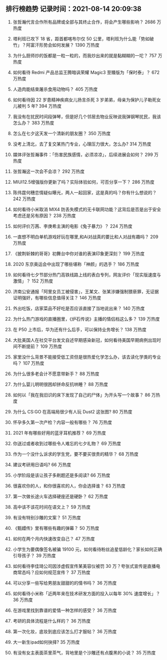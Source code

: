 
## 排行榜趋势 记录时间：2021-08-14 20:09:38
  
  1. 张哲瀚代言合作所有品牌或全部与其终止合作，将会产生哪些影响？ 2686 万热度
    
  2. 塔利班已攻下 18 省，距首都喀布尔仅 50 公里，塔利班为什么能「势如破竹」？阿富汗形势会如何发展？ 1390 万热度
    
  3. 为什么厨师炒的饭都是一粒一粒的，而我炒出来的就是黏糊糊的一坨？ 757 万热度
    
  4. 如何看待 Redmi 产品总监王腾暗讽荣耀 Magic3 至臻版为「保时泰」？ 672 万热度
    
  5. 人造肉能结束屠杀食用动物吗？ 405 万热度
    
  6. 如何看待因 22 岁患精神疾病女儿扬言杀死 3 岁弟弟，母亲为保护儿子勒死女儿被判 5 年? 394 万热度
    
  7. 我没有在扰民时间段弹琴，但是好几个邻居去物业反映说我弹钢琴扰民，我该怎么办？ 383 万热度
    
  8. 怎么在七夕这天发一个清新的朋友圈？ 350 万热度
    
  9. 没考上清北，去了复交某热门专业，心理压力很大，怎么办? 314 万热度
    
  10. 媒体评张哲瀚事件：「伤害民族感情，必须凉凉」，后续进展会如何？ 299 万热度
    
  11. 张哲瀚这一次会不会凉？ 292 万热度
    
  12. MIUI12.5增强版你更新了吗？实际体验如何，可否分享一下？ 286 万热度
    
  13. 陈伟霆何穗恋情疑似曝光，两人一起回家，这是真的吗？你有什么想说的？ 242 万热度
    
  14. 如何看待小米取消 MIX4 防丢失模式的无卡联网功能？这背后是否是出于安全考虑还是另有原因？ 238 万热度
    
  15. 如何评价万茜、李庚希主演的电影《兔子暴力》？ 224 万热度
    
  16. 一直想不明白单机游戏好玩在哪里,和Ai对战真的要比和人对战有趣吗？ 209 万热度
    
  17. 《披荆斩棘的哥哥》初舞台中你对谁的表演印象更深刻？ 199 万热度
    
  18. 2020 东京奥运会中出现了哪些堪称「神颜」的选手？ 186 万热度
    
  19. 如何看待七夕节部分热门高铁线路上线的表白专列，网友评价「现实版速度与激情」？ 152 万热度
    
  20. 济南公安通报「阿里女员工被侵害」，王某文、张某涉嫌强制猥亵罪，无证据证明强奸，有哪些信息值得关注？ 146 万热度
    
  21. 外出吃饭，店家菜品不好吃是否应该直接了当地说出来？ 140 万热度
    
  22. 为什么热门游戏的直播圈里，《炉石传说》主播的情侣档这么多？ 139 万热度
    
  23. 在 P50 上市后，华为还有什么后手，可以保持业务增长？ 138 万热度
    
  24. 大批美国人在社交平台发文自述早期感染新冠，如何看待美国早期病例出现时间不断提前？ 109 万热度
    
  25. 家里没什么背景不能接受低工资但是很热爱化学怎么办，该去读化学类的专业吗？ 107 万热度
    
  26. 为什么很多老会计不愿意带新手？ 88 万热度
    
  27. 为什么婴儿明明很困却拼命反抗哄睡？ 88 万热度
    
  28. 如何以「我在我旧识的床下发现了自己的尸体」为开头写一个故事？ 86 万热度
    
  29. 为什么 CS:GO 在高端局很少有人玩 Dust2 这张图? 80 万热度
    
  30. 怀孕多久第一次产检？内容一般有哪些？ 76 万热度
    
  31. 2021 年有哪些好用的蓝牙耳机推荐？ 69 万热度
    
  32. 你送过或者收到过哪些令人难忘的七夕礼物？ 69 万热度
    
  33. 作为一个没什么诉求的学生党，要不要买很贵的精华？ 68 万热度
    
  34. 建议考研用日语吗? 66 万热度
    
  35. 小学阶段是该让孩子多刷题还是多阅读? 66 万热度
    
  36. 很喜欢你的人，和你很喜欢的人，你会选择谁？ 63 万热度
    
  37. 第一次做长途火车选择硬座还是硬卧？ 62 万热度
    
  38. 高中该不该花时间在语文上？ 59 万热度
    
  39. 有没有特别沙雕的文案？ 51 万热度
    
  40. 《甄嬛传》里有哪些有趣的弹幕？ 50 万热度
    
  41. 如何在两个月内快速改变自己？ 47 万热度
    
  42. 小学生为要偶像签名被骗 19100 元，如何看待粉丝追星低龄化？家长如何正确引导孩子？ 39 万热度
    
  43. 如何看待李佳琦公司因涉虚假宣传某美容仪被罚 30 万？夸张式宣传是直播电商常态吗？应如何规范宣传？ 37 万热度
    
  44. 可以分享一些写给男朋友甜甜的的情书吗？ 36 万热度
    
  45. 如何看待小米称「近两年来在技术研发方面的投入以每年 30% 速度增长」？ 36 万热度
    
  46. 在游戏里找到靠谱的爱情一种怎样的感受？ 36 万热度
    
  47. 考研的具体流程是什么样的？ 36 万热度
    
  48. 第一次化妆，底妆到底应该怎么打才服帖？ 36 万热度
    
  49. 大一新生ipad如何抉择? 35 万热度
    
  50. 有没有女主表面茶里茶气，背地里是个沙雕还有点腹黑的小说？ 35 万热度
    